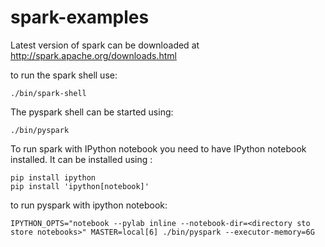 spark-examples
==============

Latest version of spark can be downloaded at http://spark.apache.org/downloads.html

to run the spark shell use:

```
./bin/spark-shell
```


The pyspark shell can be started using:

```
./bin/pyspark
```

To run spark with IPython notebook you need to have IPython notebook installed.
It can be installed using :

```
pip install ipython
pip install 'ipython[notebook]'
```

to run pyspark with ipython notebook:

```
IPYTHON_OPTS="notebook --pylab inline --notebook-dir=<directory sto store notebooks>" MASTER=local[6] ./bin/pyspark --executor-memory=6G
```
